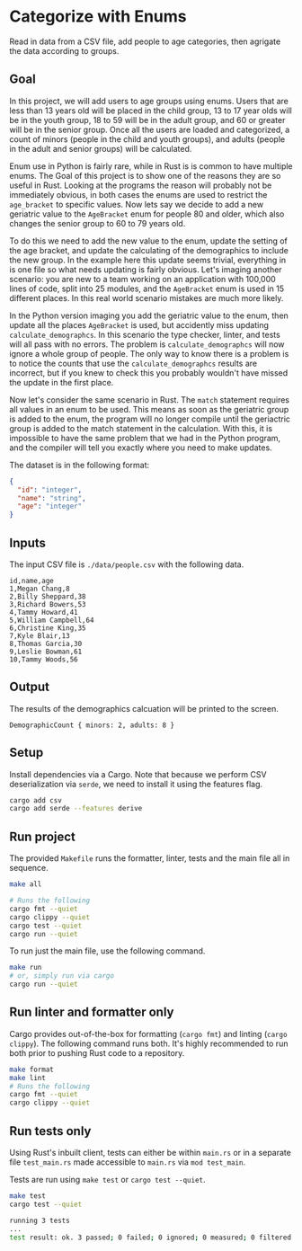 # Categorize with Enums

Read in data from a CSV file, add people to age categories, then agrigate the data according to
groups.

## Goal

In this project, we will add users to age groups using enums. Users that are less than 13 years
old will be placed in the child group, 13 to 17 year olds will be in the youth group, 18 to 59 will
be in the adult group, and 60 or greater will be in the senior group. Once all the users are loaded
and categorized, a count of minors (people in the child and youth groups), and adults (people in the
adult and senior groups) will be calculated.

Enum use in Python is fairly rare, while in Rust is is common to have multiple enums. The Goal
of this project is to show one of the reasons they are so useful in Rust. Looking at the programs
the reason will probably not be immediately obvious, in both cases the enums are used to restrict
the `age_bracket` to specific values. Now lets say we decide to add a new geriatric value to the
`AgeBracket` enum for people 80 and older, which also changes the senior group to 60 to 79 years
old.

To do this we need to add the new value to the enum, update the setting of the age bracket, and
update the calculating of the demographics to include the new group. In the example here this update
seems trivial, everything in is one file so what needs updating is fairly obvious. Let's imaging
another scenario: you are new to a team working on an application with 100,000 lines of code, split
into 25 modules, and the `AgeBracket` enum is used in 15 different places. In this real world
scenario mistakes are much more likely.

In the Python version imaging you add the geriatric value to the enum, then update all the places
`AgeBracket` is used, but accidently miss updating `calculate_demographcs`. In this scenario the
type checker, linter, and tests will all pass with no errors. The problem is `calculate_demographcs`
will now ignore a whole group of people. The only way to know there is a problem is to notice the
counts that use the `calculate_demographcs` results are incorrect, but if you knew to check this
you probably wouldn't have missed the update in the first place.

Now let's consider the same scenario in Rust. The `match` statement requires all values in an enum to
be used. This means as soon as the geriatric group is added to the enum, the program will no longer
compile until the geriactric group is added to the match statement in the calculation. With this,
it is impossible to have the same problem that we had in the Python program, and the compiler will
tell you exactly where you need to make updates.

The dataset is in the following format:

```json
{
  "id": "integer",
  "name": "string",
  "age": "integer"
}
```

## Inputs

The input CSV file is `./data/people.csv` with the following data.

```csv
id,name,age
1,Megan Chang,8
2,Billy Sheppard,38
3,Richard Bowers,53
4,Tammy Howard,41
5,William Campbell,64
6,Christine King,35
7,Kyle Blair,13
8,Thomas Garcia,30
9,Leslie Bowman,61
10,Tammy Woods,56
```

## Output

The results of the demographics calcuation will be printed to the screen.

```console
DemographicCount { minors: 2, adults: 8 }
```

## Setup

Install dependencies via a Cargo. Note that because we perform CSV deserialization via `serde`, we
need to install it using the features flag.

```bash
cargo add csv
cargo add serde --features derive
```

## Run project

The provided `Makefile` runs the formatter, linter, tests and the main file all in sequence.

```bash
make all

# Runs the following
cargo fmt --quiet
cargo clippy --quiet
cargo test --quiet
cargo run --quiet
```

To run just the main file, use the following command.

```bash
make run
# or, simply run via cargo
cargo run --quiet
```

## Run linter and formatter only

Cargo provides out-of-the-box for formatting (`cargo fmt`) and linting (`cargo clippy`). The
following command runs both. It's highly recommended to run both prior to pushing Rust code to a
repository.

```bash
make format
make lint
# Runs the following
cargo fmt --quiet
cargo clippy --quiet
```

## Run tests only

Using Rust's inbuilt client, tests can either be within `main.rs` or in a separate file
`test_main.rs` made accessible to `main.rs` via `mod test_main`.

Tests are run using `make test` or `cargo test --quiet`.

```bash
make test
cargo test --quiet

running 3 tests
...
test result: ok. 3 passed; 0 failed; 0 ignored; 0 measured; 0 filtered out; finished in 0.00s
```
